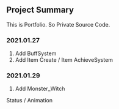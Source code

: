 ## Project Summary
This is Portfolio. So Private Source Code.

### 2021.01.27
1. Add BuffSystem
2. Add Item Create / Item AchieveSystem

### 2021.01.29
1. Add Monster_Witch
  
  Status / Animation
  
